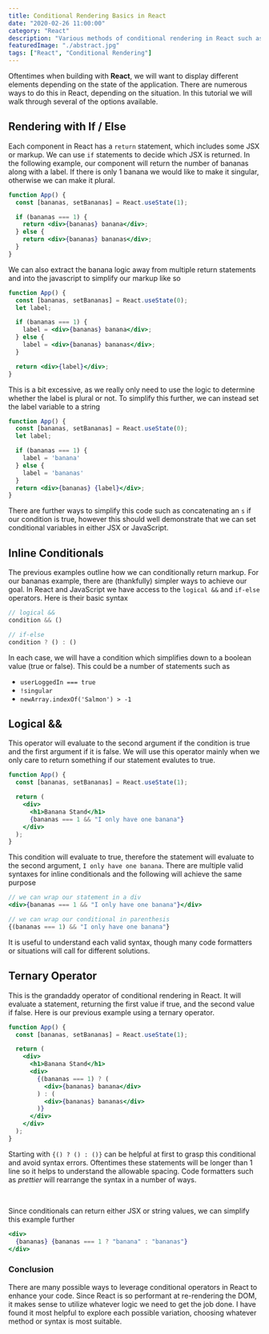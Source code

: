```yaml
---
title: Conditional Rendering Basics in React
date: "2020-02-26 11:00:00"
category: "React"
description: "Various methods of conditional rendering in React such as if-else, logical &&, and ternary opeartors."
featuredImage: "./abstract.jpg"
tags: ["React", "Conditional Rendering"]
---
```


Oftentimes when building with **React**, we will want to display different elements depending on the state of the application. There are numerous ways to do this in React, depending on the situation. In this tutorial we will walk through several of the options available.

## Rendering with If / Else

Each component in React has a `return` statement, which includes some JSX or markup. We can use `if` statements to decide which JSX is returned. In the following example, our component will return the number of bananas along with a label. If there is only 1 banana we would like to make it singular, otherwise we can make it plural.

```jsx
function App() {
  const [bananas, setBananas] = React.useState(1);

  if (bananas === 1) {
    return <div>{bananas} banana</div>;
  } else {
    return <div>{bananas} bananas</div>;
  }
}
```

We can also extract the banana logic away from multiple return statements and into the javascript to simplify our markup like so

```jsx
function App() {
  const [bananas, setBananas] = React.useState(0);
  let label;

  if (bananas === 1) {
    label = <div>{bananas} banana</div>;
  } else {
    label = <div>{bananas} bananas</div>;
  }

  return <div>{label}</div>;
}
```

This is a bit excessive, as we really only need to use the logic to determine whether the label is plural or not. To simplify this further, we can instead set the label variable to a string

```jsx
function App() {
  const [bananas, setBananas] = React.useState(0);
  let label;

  if (bananas === 1) {
    label = 'banana'
  } else {
    label = 'bananas'
  }
  return <div>{bananas} {label}</div>;
}
```

There are further ways to simplify this code such as concatenating an `s` if our condition is true, however this should well demonstrate that we can set conditional variables in either JSX or JavaScript.

## Inline Conditionals

The previous examples outline how we can conditionally return markup. For our bananas example, there are (thankfully) simpler ways to achieve our goal. In React and JavaScript we have access to the `logical &&` and `if-else` operators. Here is their basic syntax

```javascript
// logical &&
condition && ()

// if-else
condition ? () : ()
```

In each case, we will have a condition which simplifies down to a boolean value (true or false). This could be a number of statements such as  

- `userLoggedIn === true`
- `!singular`
- `newArray.indexOf('Salmon') > -1`

## Logical &&

This operator will evaluate to the second argument if the condition is true and the first argument if it is false. We will use this operator mainly when we only care to return something if our statement evalutes to true.

```jsx
function App() {
  const [bananas, setBananas] = React.useState(1);

  return (
    <div>
      <h1>Banana Stand</h1>
      {bananas === 1 && "I only have one banana"}
    </div>
  );
}
```

This condition will evaluate to true, therefore the statement will evaluate to the second argument, `I only have one banana`. There are multiple valid syntaxes for inline conditionals and the following will achieve the same purpose

```jsx
// we can wrap our statement in a div
<div>{bananas === 1 && "I only have one banana"}</div>

// we can wrap our conditional in parenthesis
{(bananas === 1) && "I only have one banana"}
```

It is useful to understand each valid syntax, though many code formatters or situations will call for different solutions. 

## Ternary Operator

This is the grandaddy operator of conditional rendering in React. It will evaluate a statement, returning the first value if true, and the second value if false. Here is our previous example using a ternary operator.

```jsx
function App() {
  const [bananas, setBananas] = React.useState(1);

  return (
    <div>
      <h1>Banana Stand</h1>
      <div>
        {(bananas === 1) ? (
          <div>{bananas} banana</div>
        ) : (
          <div>{bananas} bananas</div>
        )}
      </div>
    </div>
  );
}
```

Starting with `{() ? () : ()}` can be helpful at first to grasp this conditional and avoid syntax errors. Oftentimes these statements will be longer than 1 line so it helps to understand the allowable spacing. Code formatters such as *prettier* will rearrange the syntax in a number of ways.

&nbsp;

Since conditionals can return either JSX or string values, we can simplify this example further

```jsx
<div>
  {bananas} {bananas === 1 ? "banana" : "bananas"}
</div>
```

### Conclusion

There are many possible ways to leverage conditional operators in React to enhance your code. Since React is so performant at re-rendering the DOM, it makes sense to utilize whatever logic we need to get the job done. I have found it most helpful to explore each possible variation, choosing whatever method or syntax is most suitable.